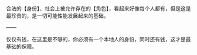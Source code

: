 合法的【身份】、社会上被允许存在的【角色】，看起来好像每个人都有，但是这是最珍贵的，是一切可能性能发展起来的基础。

——

仅仅有钱，在这里是不够的，你必须有一个本地人的身份，同时还有钱，这才是最基础的保障。

